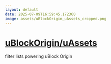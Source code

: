 ```yaml
---
layout: default
date: 2025-07-09T16:59:45.172360
image: assets/uBlockOrigin_uAssets_cropped.png
---
```


# [uBlockOrigin/uAssets](https://github.com/uBlockOrigin/uAssets)

filter lists powering uBlock Origin
